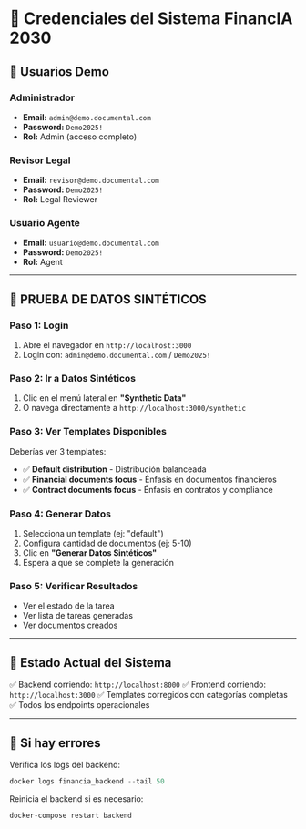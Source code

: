 # 🔐 Credenciales del Sistema FinancIA 2030

## 👤 Usuarios Demo

### Administrador
- **Email:** `admin@demo.documental.com`
- **Password:** `Demo2025!`
- **Rol:** Admin (acceso completo)

### Revisor Legal
- **Email:** `revisor@demo.documental.com`
- **Password:** `Demo2025!`
- **Rol:** Legal Reviewer

### Usuario Agente
- **Email:** `usuario@demo.documental.com`
- **Password:** `Demo2025!`
- **Rol:** Agent

---

## 🧪 PRUEBA DE DATOS SINTÉTICOS

### Paso 1: Login
1. Abre el navegador en `http://localhost:3000`
2. Login con: `admin@demo.documental.com` / `Demo2025!`

### Paso 2: Ir a Datos Sintéticos
1. Clic en el menú lateral en **"Synthetic Data"**
2. O navega directamente a `http://localhost:3000/synthetic`

### Paso 3: Ver Templates Disponibles
Deberías ver 3 templates:
- ✅ **Default distribution** - Distribución balanceada
- ✅ **Financial documents focus** - Énfasis en documentos financieros
- ✅ **Contract documents focus** - Énfasis en contratos y compliance

### Paso 4: Generar Datos
1. Selecciona un template (ej: "default")
2. Configura cantidad de documentos (ej: 5-10)
3. Clic en **"Generar Datos Sintéticos"**
4. Espera a que se complete la generación

### Paso 5: Verificar Resultados
- Ver el estado de la tarea
- Ver lista de tareas generadas
- Ver documentos creados

---

## 🔧 Estado Actual del Sistema

✅ Backend corriendo: `http://localhost:8000`
✅ Frontend corriendo: `http://localhost:3000`
✅ Templates corregidos con categorías completas
✅ Todos los endpoints operacionales

---

## 🐛 Si hay errores

Verifica los logs del backend:
```powershell
docker logs financia_backend --tail 50
```

Reinicia el backend si es necesario:
```powershell
docker-compose restart backend
```

